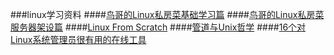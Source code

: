 ###linux学习资料
####[鸟哥的Linux私房菜基础学习篇](http://vbird.dic.ksu.edu.tw/linux_basic/linux_basic.php)
####[鸟哥的Linux私房菜服务器架设篇](http://vbird.dic.ksu.edu.tw/linux_server/)
####[Linux From Scratch](http://www.linuxfromscratch.org/)
####[管道与Unix哲学](http://bindog.github.io/blog/2014/09/25/pipes-and-filters/)
####[16个对Linux系统管理员很有用的在线工具](http://www.geekfan.net/13554/)
